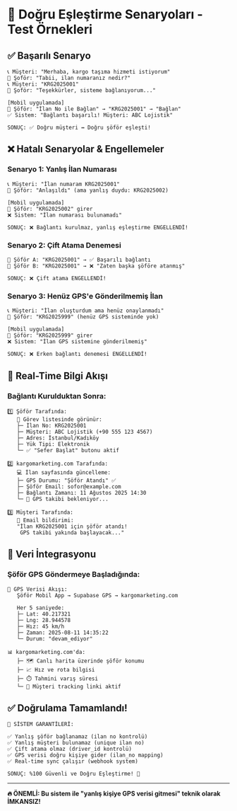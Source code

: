 # 🎯 Doğru Eşleştirme Senaryoları - Test Örnekleri

## ✅ Başarılı Senaryo

```text
📞 Müşteri: "Merhaba, kargo taşıma hizmeti istiyorum"
🚛 Şoför: "Tabii, ilan numaranız nedir?"
📞 Müşteri: "KRG2025001"
🚛 Şoför: "Teşekkürler, sisteme bağlanıyorum..."

[Mobil uygulamada]
🚛 Şöför: "İlan No ile Bağlan" → "KRG2025001" → "Bağlan"
✅ Sistem: "Bağlantı başarılı! Müşteri: ABC Lojistik"

SONUÇ: ✅ Doğru müşteri ↔ Doğru şöför eşleşti!
```

## ❌ Hatalı Senaryolar & Engellemeler

### Senaryo 1: Yanlış İlan Numarası

```text
📞 Müşteri: "İlan numaram KRG2025001"
🚛 Şöför: "Anlaşıldı" (ama yanlış duydu: KRG2025002)

[Mobil uygulamada]
🚛 Şöför: "KRG2025002" girer
❌ Sistem: "İlan numarası bulunamadı"

SONUÇ: ❌ Bağlantı kurulmaz, yanlış eşleştirme ENGELLENDİ!
```

### Senaryo 2: Çift Atama Denemesi

```text
🚛 Şöför A: "KRG2025001" → ✅ Başarılı bağlantı
🚛 Şöför B: "KRG2025001" → ❌ "Zaten başka şöföre atanmış"

SONUÇ: ❌ Çift atama ENGELLENDİ!
```

### Senaryo 3: Henüz GPS'e Gönderilmemiş İlan

```text
📞 Müşteri: "İlan oluşturdum ama henüz onaylanmadı"
🚛 Şöför: "KRG2025999" (henüz GPS sisteminde yok)

[Mobil uygulamada]
🚛 Şöför: "KRG2025999" girer
❌ Sistem: "İlan GPS sistemine gönderilmemiş"

SONUÇ: ❌ Erken bağlantı denemesi ENGELLENDİ!
```

## 🔄 Real-Time Bilgi Akışı

### Bağlantı Kurulduktan Sonra:

```text
1️⃣ Şöför Tarafında:
   📱 Görev listesinde görünür:
   ├─ İlan No: KRG2025001
   ├─ Müşteri: ABC Lojistik (+90 555 123 4567)
   ├─ Adres: İstanbul/Kadıköy
   ├─ Yük Tipi: Elektronik
   └─ ✅ "Sefer Başlat" butonu aktif

2️⃣ kargomarketing.com Tarafında:
   💻 İlan sayfasında güncelleme:
   ├─ GPS Durumu: "Şöför Atandı" ✅
   ├─ Şöför Email: sofor@example.com
   ├─ Bağlantı Zamanı: 11 Ağustos 2025 14:30
   └─ 📍 GPS takibi bekleniyor...

3️⃣ Müşteri Tarafında:
   📧 Email bildirimi:
   "İlan KRG2025001 için şöför atandı!
    GPS takibi yakında başlayacak..."
```

## 🎯 Veri İntegrasyonu

### Şöför GPS Göndermeye Başladığında:

```text
📍 GPS Verisi Akışı:
   Şöför Mobil App → Supabase GPS → kargomarketing.com
   
   Her 5 saniyede:
   ├─ Lat: 40.217321
   ├─ Lng: 28.944578
   ├─ Hız: 45 km/h
   ├─ Zaman: 2025-08-11 14:35:22
   └─ Durum: "devam_ediyor"

📊 kargomarketing.com'da:
   ├─ 🗺️ Canlı harita üzerinde şöför konumu
   ├─ 📈 Hız ve rota bilgisi
   ├─ ⏱️ Tahmini varış süresi
   └─ 📱 Müşteri tracking linki aktif
```

## ✅ Doğrulama Tamamlandı!

```text
🎯 SİSTEM GARANTİLERİ:

✅ Yanlış şöför bağlanamaz (ilan no kontrolü)
✅ Yanlış müşteri bulunamaz (unique ilan no)
✅ Çift atama olmaz (driver_id kontrolü)
✅ GPS verisi doğru kişiye gider (ilan_no mapping)
✅ Real-time sync çalışır (webhook system)

SONUÇ: %100 Güvenli ve Doğru Eşleştirme! 🎉
```

---

**🔥 ÖNEMLİ: Bu sistem ile "yanlış kişiye GPS verisi gitmesi" teknik olarak İMKANSIZ!**
